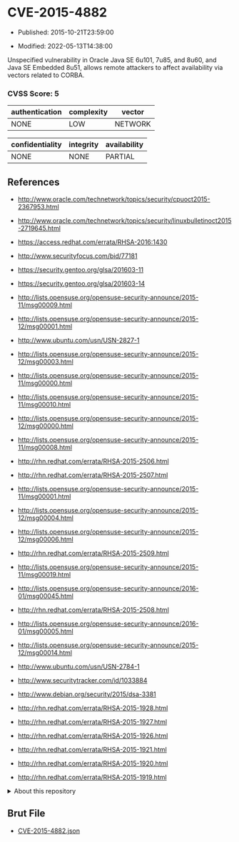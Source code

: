 # CVE-2015-4882

- Published: 2015-10-21T23:59:00

- Modified: 2022-05-13T14:38:00

Unspecified vulnerability in Oracle Java SE 6u101, 7u85, and 8u60, and Java SE Embedded 8u51, allows remote attackers to affect availability via vectors related to CORBA.

### CVSS Score: **5**

| authentication | complexity | vector |
| --- | --- | --- |
| NONE | LOW | NETWORK |

| confidentiality | integrity | availability |
| --- | --- | --- |
| NONE | NONE | PARTIAL |

## References

* http://www.oracle.com/technetwork/topics/security/cpuoct2015-2367953.html

* http://www.oracle.com/technetwork/topics/security/linuxbulletinoct2015-2719645.html

* https://access.redhat.com/errata/RHSA-2016:1430

* http://www.securityfocus.com/bid/77181

* https://security.gentoo.org/glsa/201603-11

* https://security.gentoo.org/glsa/201603-14

* http://lists.opensuse.org/opensuse-security-announce/2015-11/msg00009.html

* http://lists.opensuse.org/opensuse-security-announce/2015-12/msg00001.html

* http://www.ubuntu.com/usn/USN-2827-1

* http://lists.opensuse.org/opensuse-security-announce/2015-12/msg00003.html

* http://lists.opensuse.org/opensuse-security-announce/2015-11/msg00000.html

* http://lists.opensuse.org/opensuse-security-announce/2015-11/msg00010.html

* http://lists.opensuse.org/opensuse-security-announce/2015-12/msg00000.html

* http://lists.opensuse.org/opensuse-security-announce/2015-11/msg00008.html

* http://rhn.redhat.com/errata/RHSA-2015-2506.html

* http://rhn.redhat.com/errata/RHSA-2015-2507.html

* http://lists.opensuse.org/opensuse-security-announce/2015-11/msg00001.html

* http://lists.opensuse.org/opensuse-security-announce/2015-12/msg00004.html

* http://lists.opensuse.org/opensuse-security-announce/2015-12/msg00006.html

* http://rhn.redhat.com/errata/RHSA-2015-2509.html

* http://lists.opensuse.org/opensuse-security-announce/2015-11/msg00019.html

* http://lists.opensuse.org/opensuse-security-announce/2016-01/msg00045.html

* http://rhn.redhat.com/errata/RHSA-2015-2508.html

* http://lists.opensuse.org/opensuse-security-announce/2016-01/msg00005.html

* http://lists.opensuse.org/opensuse-security-announce/2015-12/msg00014.html

* http://www.ubuntu.com/usn/USN-2784-1

* http://www.securitytracker.com/id/1033884

* http://www.debian.org/security/2015/dsa-3381

* http://rhn.redhat.com/errata/RHSA-2015-1928.html

* http://rhn.redhat.com/errata/RHSA-2015-1927.html

* http://rhn.redhat.com/errata/RHSA-2015-1926.html

* http://rhn.redhat.com/errata/RHSA-2015-1921.html

* http://rhn.redhat.com/errata/RHSA-2015-1920.html

* http://rhn.redhat.com/errata/RHSA-2015-1919.html

<details>
<summary>About this repository</summary> 

  This repository is part of the project [Live Hack CVE](https://github.com/Live-Hack-CVE). Main website can be found [www.live-hack.org](https://www.live-hack.org) 
  
  Made by [Sn0wAlice](https://github.com/Sn0wAlice) for the people that care about security and need to have a feed of the latest CVEs. Hope you enjoy it, don't forget to star the repo and follow me on [Twitter](https://twitter.com/Sn0wAlice) and [Github](https://github.com/Sn0wAlice). And that is my [personnal website](https://www.alice-snow.me/)

  - [Home Page](https://github.com/Live-Hack-CVE)
  - [Framework](https://github.com/Live-Hack-CVE/cve-framework)
  - [CVE database](https://github.com/Live-Hack-CVE/full_database)
  - [Changelog](https://github.com/Live-Hack-CVE/Changelog)
</details>

## Brut File

* [CVE-2015-4882.json](https://raw.githubusercontent.com/Live-Hack-CVE/full_database/main/cves/2015/CVE-2015-4882.json)

